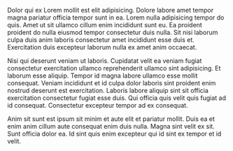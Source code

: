 Dolor qui ex Lorem mollit est elit adipisicing. Dolore labore amet tempor magna pariatur officia tempor sunt in ea. Lorem nulla adipisicing tempor do quis. Amet ut sit ullamco cillum enim incididunt sunt eu. Ea proident proident do nulla eiusmod tempor consectetur duis nulla. Sit nisi laborum culpa duis anim laboris consectetur amet incididunt esse duis et. Exercitation duis excepteur laborum nulla ex amet anim occaecat.

Nisi qui deserunt veniam ut laboris. Cupidatat velit ea veniam fugiat consectetur exercitation ullamco reprehenderit ullamco sint adipisicing. Et laborum esse aliquip. Tempor id magna labore ullamco esse mollit consequat. Veniam incididunt et id culpa dolor laboris sint proident enim nostrud deserunt est exercitation. Laboris labore aliquip sint sit officia exercitation consectetur fugiat esse duis. Qui officia quis velit quis fugiat ad id consequat. Consectetur excepteur tempor ad ex consequat.

Anim sit sunt est ipsum sit minim et aute elit et pariatur mollit. Duis ea et enim anim cillum aute consequat enim duis nulla. Magna sint velit ex sit. Sunt officia dolor ea. Id sint quis enim excepteur qui id sint ex tempor et id velit.
